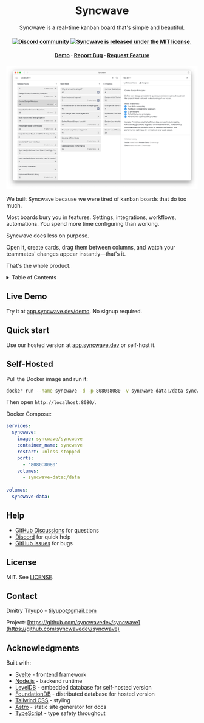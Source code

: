 <h1 align="center">Syncwave</h1>

<p align="center">
  Syncwave is a real-time kanban board that's simple and beautiful.
</p>
<h4 align="center">
  <a href="https://discord.com/invite/FzQjQVFdQz">
    <img src="https://img.shields.io/badge/Chat%20on-Discord-%235766f2?style=for-the-badge" alt="Discord community" /></a>
  <a href="https://github.com/syncwavedev/syncwave/blob/main/LICENSE">
    <img src="https://img.shields.io/badge/license-MIT-green?style=for-the-badge" alt="Syncwave is released under the MIT license." /></a>
</h4>
<h4 align="center">
  <a href="https://app.syncwave.dev/demo">Demo</a>
  &middot;
  <a href="https://github.com/syncwavedev/syncwave/issues/new?labels=bug&template=bug-report---.md">Report Bug</a>
  &middot;
  <a href="https://github.com/syncwavedev/syncwave/issues/new?labels=enhancement&template=feature-request---.md">Request Feature</a>

</h4>

<picture>
    <source media="(prefers-color-scheme: dark)" srcset="./packages/www/src/assets/syncwave-window-screenshot-dark-v2.png">
    <source media="(prefers-color-scheme: light)" srcset="./packages/www/src/assets/syncwave-window-screenshot-light-v2.png">
    <img alt="Syncwave Screenshot" src="./packages/www/src/assets/syncwave-window-screenshot-light-v2.png">
</picture>

We built Syncwave because we were tired of kanban boards that do too much.

Most boards bury you in features. Settings, integrations, workflows, automations. You spend more time configuring than working.

Syncwave does less on purpose.

Open it, create cards, drag them between columns, and watch your teammates' changes appear instantly—that's it.

That's the whole product.

<details>
  <summary>Table of Contents</summary>
  <ol>
    <li><a href="#quick-start">Quick start</a></li>
    <li><a href="#self-hosted">Self-Hosted</a></li>
    <li><a href="#help">Help</a></li>
    <li><a href="#license">License</a></li>
    <li><a href="#contact">Contact</a></li>
    <li><a href="#acknowledgments">Acknowledgments</a></li>
  </ol>
</details>

## Live Demo

Try it at [app.syncwave.dev/demo](https://app.syncwave.dev/demo). No signup required.

## Quick start

Use our hosted version at [app.syncwave.dev](https://app.syncwave.dev) or self-host it.

## Self-Hosted

Pull the Docker image and run it:

```sh
docker run --name syncwave -d -p 8080:8080 -v syncwave-data:/data syncwave/syncwave
```

Then open `http://localhost:8080/`.

Docker Compose:

```yaml
services:
  syncwave:
    image: syncwave/syncwave
    container_name: syncwave
    restart: unless-stopped
    ports:
      - '8080:8080'
    volumes:
      - syncwave-data:/data

volumes:
  syncwave-data:
```

## Help

- [GitHub Discussions](https://github.com/syncwavedev/syncwave/discussions/new/choose) for questions
- [Discord](https://discord.com/invite/FzQjQVFdQz) for quick help
- [GitHub Issues](https://github.com/syncwavedev/syncwave/issues) for bugs

## License

MIT. See [LICENSE](./LICENSE).

## Contact

Dmitry Tilyupo - tilyupo@gmail.com

Project: [https://github.com/syncwavedev/syncwave](https://github.com/syncwavedev/syncwave)

## Acknowledgments

Built with:

- [Svelte](https://github.com/sveltejs/svelte) - frontend framework
- [Node.js](https://github.com/nodejs/node) - backend runtime
- [LevelDB](https://github.com/google/leveldb) - embedded database for self-hosted version
- [FoundationDB](https://github.com/apple/foundationdb) - distributed database for hosted version
- [Tailwind CSS](https://github.com/tailwindlabs/tailwindcss) - styling
- [Astro](https://github.com/withastro/astro) - static site generator for docs
- [TypeScript](https://github.com/microsoft/TypeScript) - type safety throughout
